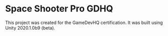 # Space Shooter Pro GDHQ

This project was created for the GameDevHQ certification. It was built using Unity 2020.1.0b9 (beta).
